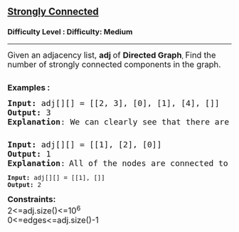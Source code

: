 <h2><a href="https://www.geeksforgeeks.org/problems/strongly-connected-components-kosarajus-algo/1?utm_source=youtube&utm_medium=collab_striver_ytdescription&utm_campaign=strongly-connected-components-kosarajus-algo">Strongly Connected</a></h2><h3>Difficulty Level : Difficulty: Medium</h3><hr><div class="problems_problem_content__Xm_eO" bis_skin_checked="1"><p><span style="font-size: 18px;">Given&nbsp;</span><span style="font-size: 18px;">an adjacency list, </span><strong style="font-size: 18px;">adj&nbsp;</strong><span style="font-size: 18px;">of <strong>D</strong></span><strong style="font-size: 18px;">irected Graph</strong>, <span style="font-size: 18px;">Find </span><span style="font-size: 18px;">the number of strongly connected components in the graph.</span><br>&nbsp;</p>
<p><span style="font-size: 18px;"><strong>Examples :</strong></span></p>
<pre><span style="font-size: 18px;"><strong>Input: </strong>adj[][] = [[2, 3], [0], [1], [4], []]</span>
<img src="https://media.geeksforgeeks.org/img-practice/PROD/addEditProblem/700394/Web/Other/89b7c4e7-e03c-402f-b445-3e8815299af6_1685086635.png" alt="">
<span style="font-size: 18px;"><strong>Output: </strong>3
<strong>Explanation</strong>: We can clearly see that there are 3 Strongly Connected Components in the Graph.
</span><img src="https://media.geeksforgeeks.org/img-practice/PROD/addEditProblem/700394/Web/Other/9f4ccc7f-8ad8-4f81-908a-01f27090ba5e_1685086635.png" alt="">&nbsp;</pre>
<pre><span style="font-size: 18px;"><strong>Input: </strong></span><span style="font-size: 18px;">adj[][] = [[1], [2], [0]]</span>
<img src="https://media.geeksforgeeks.org/img-practice/PROD/addEditProblem/700394/Web/Other/8b9b3908-a800-4ffa-acaf-26cb760eac8e_1685086635.png" alt="">
<span style="font-size: 18px;"><strong>Output: </strong>1
<strong>Explanation</strong>:</span> <span style="font-size: 18px;">All of the nodes are connected to each other. So, there's only one SCC.<br></span></pre>
<pre><strong>Input: </strong>adj[][] = [[1], []]
<strong>Output: </strong>2</pre>
<p><span style="font-size: 18px;"><strong>Constraints:</strong><br>2&lt;=adj.size()&lt;=10<sup>6</sup><br>0&lt;=edges&lt;=adj.size()-1</span></p></div>